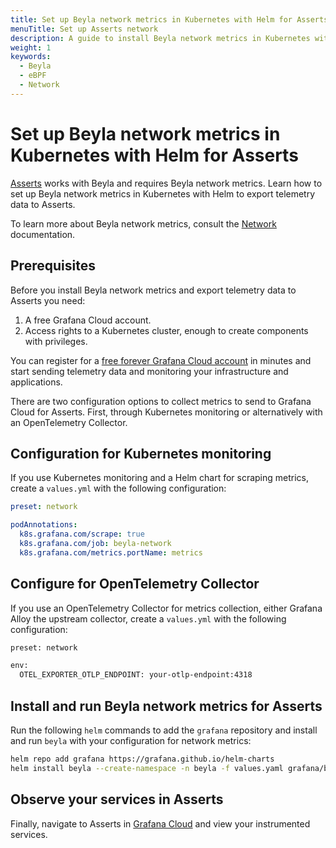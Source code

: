 ```yaml
---
title: Set up Beyla network metrics in Kubernetes with Helm for Asserts
menuTitle: Set up Asserts network
description: A guide to install Beyla network metrics in Kubernetes with Helm for Asserts.
weight: 1
keywords:
  - Beyla
  - eBPF
  - Network
---
```


# Set up Beyla network metrics in Kubernetes with Helm for Asserts

[Asserts](/docs/grafana-cloud/monitor-applications/asserts/) works with Beyla and requires Beyla network metrics. Learn how to set up Beyla network metrics in Kubernetes with Helm to export telemetry data to Asserts.

To learn more about Beyla network metrics, consult the [Network](/docs/beyla/latest/network/) documentation.

## Prerequisites

Before you install Beyla network metrics and export telemetry data to Asserts you need:

1. A free Grafana Cloud account.
1. Access rights to a Kubernetes cluster, enough to create components with privileges.

You can register for a [free forever Grafana Cloud account](/auth/sign-up/create-user) in minutes and start sending telemetry data and monitoring your infrastructure and applications.

There are two configuration options to collect metrics to send to Grafana Cloud for Asserts. First, through Kubernetes monitoring or alternatively with an OpenTelemetry Collector.

## Configuration for Kubernetes monitoring

If you use Kubernetes monitoring and a Helm chart for scraping metrics, create a `values.yml` with the following configuration:

```yaml
preset: network

podAnnotations:
  k8s.grafana.com/scrape: true
  k8s.grafana.com/job: beyla-network
  k8s.grafana.com/metrics.portName: metrics
```

## Configure for OpenTelemetry Collector

If you use an OpenTelemetry Collector for metrics collection, either Grafana Alloy the upstream collector, create a `values.yml` with the following configuration:

```sh
preset: network

env:
  OTEL_EXPORTER_OTLP_ENDPOINT: your-otlp-endpoint:4318
```

## Install and run Beyla network metrics for Asserts

Run the following `helm` commands to add the `grafana` repository and install and run `beyla` with your configuration for network metrics:

```sh
helm repo add grafana https://grafana.github.io/helm-charts
helm install beyla --create-namespace -n beyla -f values.yaml grafana/beyla
```

## Observe your services in Asserts

Finally, navigate to Asserts in [Grafana Cloud](/auth/sign-in/) and view your instrumented services.
